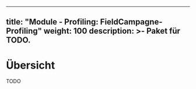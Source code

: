 

---
title: "Module - Profiling: FieldCampagne-Profiling"
weight: 100
description: >-
     Paket für TODO.
---


# Übersicht

TODO